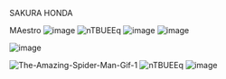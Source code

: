 
SAKURA HONDA

MAestro
![image](https://github.com/user-attachments/assets/05d00ece-5364-47d3-853d-55e3b93fce97)
![nTBUEEq](https://github.com/user-attachments/assets/50d51f52-5026-4535-a93a-4d0db11e3638)
![image](https://github.com/user-attachments/assets/a0bf5b15-1dfa-41f7-8950-8ecbd4b2d4de)
![image](https://github.com/user-attachments/assets/37ad1dd5-1ba7-40c2-8c65-e21e17a7731f)

![image](https://github.com/user-attachments/assets/acd5575e-cea8-4ef0-81fc-ce966c00075c)


![The-Amazing-Spider-Man-Gif-1](https://github.com/user-attachments/assets/dcd568ba-ee58-47ab-8fce-f9ada9233c47)
![nTBUEEq](https://github.com/user-attachments/assets/50d51f52-5026-4535-a93a-4d0db11e3638)
![image](https://github.com/user-attachments/assets/28b45ee4-eae4-4939-b663-c947dd1a476b)
